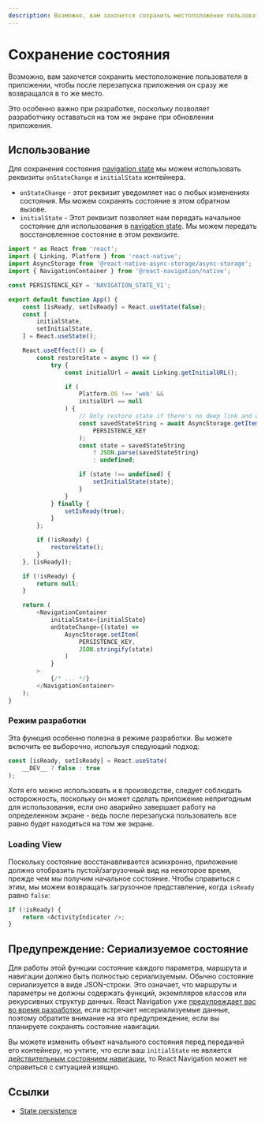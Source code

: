 ```yaml
---
description: Возможно, вам захочется сохранить местоположение пользователя в приложении, чтобы после перезапуска приложения он сразу же возвращался в то же место
---
```


# Сохранение состояния

Возможно, вам захочется сохранить местоположение пользователя в приложении, чтобы после перезапуска приложения он сразу же возвращался в то же место.

Это особенно важно при разработке, поскольку позволяет разработчику оставаться на том же экране при обновлении приложения.

## Использование

Для сохранения состояния [navigation state](navigation-state.md) мы можем использовать реквизиты `onStateChange` и `initialState` контейнера.

-   `onStateChange` - этот реквизит уведомляет нас о любых изменениях состояния. Мы можем сохранять состояние в этом обратном вызове.
-   `initialState` - Этот реквизит позволяет нам передать начальное состояние для использования в [navigation state](navigation-state.md). Мы можем передать восстановленное состояние в этом реквизите.

```js
import * as React from 'react';
import { Linking, Platform } from 'react-native';
import AsyncStorage from '@react-native-async-storage/async-storage';
import { NavigationContainer } from '@react-navigation/native';

const PERSISTENCE_KEY = 'NAVIGATION_STATE_V1';

export default function App() {
    const [isReady, setIsReady] = React.useState(false);
    const [
        initialState,
        setInitialState,
    ] = React.useState();

    React.useEffect(() => {
        const restoreState = async () => {
            try {
                const initialUrl = await Linking.getInitialURL();

                if (
                    Platform.OS !== 'web' &&
                    initialUrl == null
                ) {
                    // Only restore state if there's no deep link and we're not on web
                    const savedStateString = await AsyncStorage.getItem(
                        PERSISTENCE_KEY
                    );
                    const state = savedStateString
                        ? JSON.parse(savedStateString)
                        : undefined;

                    if (state !== undefined) {
                        setInitialState(state);
                    }
                }
            } finally {
                setIsReady(true);
            }
        };

        if (!isReady) {
            restoreState();
        }
    }, [isReady]);

    if (!isReady) {
        return null;
    }

    return (
        <NavigationContainer
            initialState={initialState}
            onStateChange={(state) =>
                AsyncStorage.setItem(
                    PERSISTENCE_KEY,
                    JSON.stringify(state)
                )
            }
        >
            {/* ... */}
        </NavigationContainer>
    );
}
```

### Режим разработки

Эта функция особенно полезна в режиме разработки. Вы можете включить ее выборочно, используя следующий подход:

```js
const [isReady, setIsReady] = React.useState(
    __DEV__ ? false : true
);
```

Хотя его можно использовать и в производстве, следует соблюдать осторожность, поскольку он может сделать приложение непригодным для использования, если оно аварийно завершает работу на определенном экране - ведь после перезапуска пользователь все равно будет находиться на том же экране.

### Loading View

Поскольку состояние восстанавливается асинхронно, приложение должно отобразить пустой/загрузочный вид на некоторое время, прежде чем мы получим начальное состояние. Чтобы справиться с этим, мы можем возвращать загрузочное представление, когда `isReady` равно `false`:

```js
if (!isReady) {
    return <ActivityIndicator />;
}
```

## Предупреждение: Сериализуемое состояние

Для работы этой функции состояние каждого параметра, маршрута и навигации должно быть полностью сериализуемым. Обычно состояние сериализуется в виде JSON-строки. Это означает, что маршруты и параметры не должны содержать функций, экземпляров классов или рекурсивных структур данных. React Navigation уже [предупреждает вас во время разработки](troubleshooting.md#i-get-the-warning-"non-serializable-values-were-found-in-the-navigation-state"), если встречает несериализуемые данные, поэтому обратите внимание на это предупреждение, если вы планируете сохранять состояние навигации.

Вы можете изменить объект начального состояния перед передачей его контейнеру, но учтите, что если ваш `initialState` не является [действительным состоянием навигации](navigation-state.md#partial-state-objects), то React Navigation может не справиться с ситуацией изящно.

## Ссылки

-   [State persistence](https://reactnavigation.org/docs/state-persistence/)
